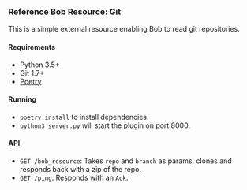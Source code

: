 ### Reference Bob Resource: Git

This is a simple external resource enabling Bob to read git repositories.

#### Requirements
- Python 3.5+
- Git 1.7+
- [Poetry](https://poetry.eustace.io)

#### Running
- `poetry install` to install dependencies.
- `python3 server.py` will start the plugin on port 8000.

#### API
- `GET /bob_resource`: Takes `repo` and `branch` as params, clones and
   responds back with a zip of the repo.
- `GET /ping`: Responds with an `Ack`.
